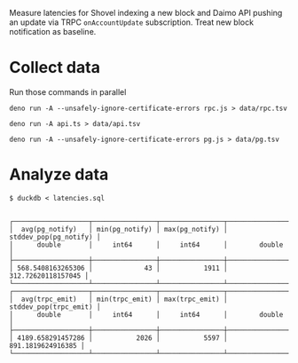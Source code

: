 Measure latencies for Shovel indexing a new block and Daimo API pushing an update
via TRPC `onAccountUpdate` subscription. Treat new block notification as baseline.

# Collect data

Run those commands in parallel

```
deno run -A --unsafely-ignore-certificate-errors rpc.js > data/rpc.tsv

deno run -A api.ts > data/api.tsv

deno run -A --unsafely-ignore-certificate-errors pg.js > data/pg.tsv
```

# Analyze data

```
$ duckdb < latencies.sql 


┌───────────────────┬────────────────┬────────────────┬───────────────────────┐
│  avg(pg_notify)   │ min(pg_notify) │ max(pg_notify) │ stddev_pop(pg_notify) │
│      double       │     int64      │     int64      │        double         │
├───────────────────┼────────────────┼────────────────┼───────────────────────┤
│ 568.5408163265306 │             43 │           1911 │    312.72620118157045 │
└───────────────────┴────────────────┴────────────────┴───────────────────────┘
┌───────────────────┬────────────────┬────────────────┬───────────────────────┐
│  avg(trpc_emit)   │ min(trpc_emit) │ max(trpc_emit) │ stddev_pop(trpc_emit) │
│      double       │     int64      │     int64      │        double         │
├───────────────────┼────────────────┼────────────────┼───────────────────────┤
│ 4189.658291457286 │           2026 │           5597 │     891.1819624916385 │
└───────────────────┴────────────────┴────────────────┴───────────────────────┘
```
